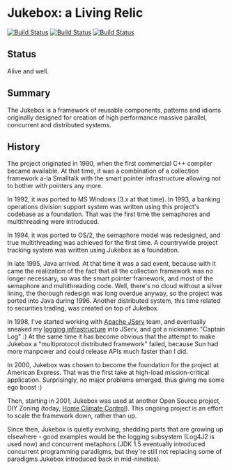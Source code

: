 Jukebox: a Living Relic
==
[![Build Status](https://travis-ci.com/climategadgets/jukebox.svg?branch=master)](https://travis-ci.com/climategadgets/jukebox)
[![Build Status](https://github.com/climategadgets/jukebox/actions/workflows/gradle.yml/badge.svg)](https://github.com/climategadgets/jukebox/actions/workflows/gradle.yml)
[![Build Status](https://github.com/climategadgets/jukebox/actions/workflows/codeql-analysis.yml/badge.svg)](https://github.com/climategadgets/jukebox/actions/workflows/codeql-analysis.yml)

## Status

Alive and well.

## Summary

The Jukebox is a framework of reusable components, patterns and idioms originally designed for creation of high performance massive parallel, concurrent and distributed systems.

## History

The project originated in 1990, when the first commercial C++ compiler became available. At that time, it was a combination of a collection framework a-la Smalltalk with the smart pointer infrastructure allowing not to bother with pointers any more.

In 1992, it was ported to MS Windows (3.x at that time). In 1993, a banking operations division support system was written using this project's codebase as a foundation. That was the first time the semaphores and multithreading were introduced.

In 1994, it was ported to OS/2, the semaphore model was redesigned, and true multithreading was achieved for the first time. A countrywide project tracking system was written using Jukebox as a foundation.

In late 1995, Java arrived. At that time it was a sad event, because with it came the realization of the fact that all the collection framework was no longer necessary, so was the smart pointer framework, and most of the semaphore and multithreading code. Well, there's no cloud without a silver lining, the thorough redesign was long overdue anyway, so the project was ported into Java during 1996. Another distributed system, this time related to securities trading, was created on top of Jukebox.

In 1998, I've started working with [Apache JServ](https://archive.apache.org/dist/java/jserv/) team, and eventually sneaked my [logging infrastructure](http://jukebox4.sourceforge.net/Components/logging.html) into JServ, and got a nickname: "Captain Log" :) At the same time it has become obvious that the attempt to make Jukebox a "multiprotocol distributed framework" failed, because Sun had more manpower and could release APIs much faster than I did.

In 2000, Jukebox was chosen to become the foundation for the project at American Express. That was the first take at high-load mission-critical application. Surprisingly, no major problems emerged, thus giving me some ego boost :)

Then, starting in 2001, Jukebox was used at another Open Source project, DIY Zoning (today, [Home Climate Control](http://github.com/home-climate-control/dz)). This ongoing project is an effort to scale the framework down, rather than up.

Since then, Jukebox is quietly evolving, shedding parts that are growing up elsewhere - good examples would be the logging subsystem (Log4J2 is used now) and concurrent metaphors (JDK 1.5 eventually introduced concurrent programming paradigms, but they're still not replacing some of paradigms Jukebox introduced back in mid-nineties).
